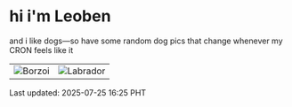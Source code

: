 # hi i'm Leoben

and i like dogs—so have some random dog pics that change whenever my CRON feels like it

|  |  |
|--------|----------|
| ![Borzoi](https://random-dog-vercel.vercel.app/api/random-borzoi?v=1753431904) | ![Labrador](https://random-dog-vercel.vercel.app/api/random-labrador?v=1753431904) |

Last updated: 2025-07-25 16:25 PHT
